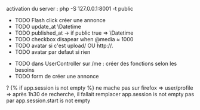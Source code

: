 activation du server : php -S 127.0.0.1:8001 -t public

- TODO Flash click créer une annonce
- TODO update_at \Datetime
- TODO published_at -> if public true => \Datetime
- TODO checkbox disapear when @media ≈ 1000
- TODO avatar si c'est upload/ OU http://.
- TODO avatar par defaut si rien

* TODO dans UserController sur /me : créer des fonctions selon les besoins
* TODO form de créer une annonce

? {% if app.session is not empty %} ne mache pas sur firefox => user/profile
=> après 1h30 de recherche, il fallait remplacer app.session is not empty pas par app.session.start is not empty
